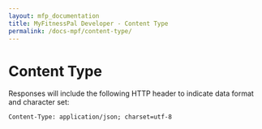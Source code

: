 ```yaml
---
layout: mfp_documentation
title: MyFitnessPal Developer - Content Type
permalink: /docs-mpf/content-type/
---
```


# Content Type

Responses will include the following HTTP header to indicate data format and character set:

    Content-Type: application/json; charset=utf-8